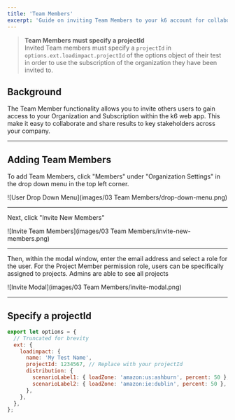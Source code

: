 ```yaml
---
title: 'Team Members'
excerpt: 'Guide on inviting Team Members to your k6 account for collaboration'
---
```


<div class="doc-blockquote" data-props='{"mod": "warning"}'>

> <b>Team Members must specify a projectId</b><br/>
> Invited Team members must specify a `projectId` in `options.ext.loadimpact.projectId` of the options object of their test in order to use the subscription of the organization they have been invited to.

</div>

## Background

The Team Member functionality allows you to invite others users to gain access to your Organization and Subscription within the k6 web app. This make it easy to collaborate and share results to key stakeholders across your company.

---

## Adding Team Members

To add Team Members, click "Members" under "Organization Settings" in the drop down menu in the top left corner.

![User Drop Down Menu](images/03 Team Members/drop-down-menu.png)

---

Next, click "Invite New Members"

![Invite Team Members](images/03 Team Members/invite-new-members.png)

---

Then, within the modal window, enter the email address and select a role for the user. For the Project Member permission role, users can be specifically assigned to projects. Admins are able to see all projects

![Invite Modal](images/03 Team Members/invite-modal.png)

---

## Specify a projectId

<div class="code-group" data-props='{"labels": []}'>

```javascript
export let options = {
  // Truncated for brevity
  ext: {
    loadimpact: {
      name: 'My Test Name',
      projectId: 1234567, // Replace with your projectId
      distribution: {
        scenarioLabel1: { loadZone: 'amazon:us:ashburn', percent: 50 },
        scenarioLabel2: { loadZone: 'amazon:ie:dublin', percent: 50 },
      },
    },
  },
};
```

</div>
